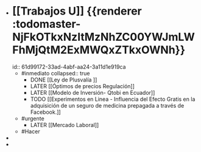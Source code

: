 - # [[Trabajos U]]  {{renderer :todomaster-NjFkOTkxNzItMzNhZC00YWJmLWFhMjQtM2ExMWQxZTkxOWNh}}
  id:: 61d99172-33ad-4abf-aa24-3a11d1e919ca
	- #inmediato
	  collapsed:: true
		- DONE  [[Ley de Plusvalía ]]
		- LATER [[Óptimos de precios Regulación]]
		- LATER [[Modelo de Inversión- Qtobi en Ecuador]]
		- TODO [[Experimentos  en Linea - Influencia del Efecto Gratis en la adquisición de un seguro de medicina prepagada a través de Facebook.]]
	- #urgente
		- LATER [[Mercado Laboral]]
	- #Hacer
-
-